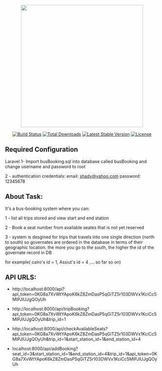 <p align="center"><a href="https://laravel.com" target="_blank"><img src="https://raw.githubusercontent.com/laravel/art/master/logo-lockup/5%20SVG/2%20CMYK/1%20Full%20Color/laravel-logolockup-cmyk-red.svg" width="400"></a></p>

<p align="center">
<a href="https://travis-ci.org/laravel/framework"><img src="https://travis-ci.org/laravel/framework.svg" alt="Build Status"></a>
<a href="https://packagist.org/packages/laravel/framework"><img src="https://img.shields.io/packagist/dt/laravel/framework" alt="Total Downloads"></a>
<a href="https://packagist.org/packages/laravel/framework"><img src="https://img.shields.io/packagist/v/laravel/framework" alt="Latest Stable Version"></a>
<a href="https://packagist.org/packages/laravel/framework"><img src="https://img.shields.io/packagist/l/laravel/framework" alt="License"></a>
</p>

## Required Configuration

Laravel 1- Import busBooking.sql into database called busBooking and change username and password to root

2 - authentication credentials:
	email: shady@yahoo.com
	password: 12345678

## About Task:

It's a bus-booking system where you can: 

1 - list all trips stored and view start and end station

2 - Book a seat number from available seates that is not yet reserved

3 - system is desgined for trips that travels into one single direction (north to south) so governates are ordered in the database in terms of their geographic location. the more you go to the south, the higher the id of the governate record in DB

for example( cairo's id = 1, Assiut's id = 4 ,... so far so on)

## API URLS:

 - http://localhost:8000/api?api_token=0KG8a7XvWtYApoK6kZ8ZmDasP5qGiTZ5r103DWVx1KciCc5MIPJlUJgQOyUh

 - http://localhost:8000/api/tripBooking?api_token=0KG8a7XvWtYApoK6kZ8ZmDasP5qGiTZ5r103DWVx1KciCc5MIPJlUJgQOyUh&trip_id=1

 - http://localhost:8000/api/checkAvailableSeats?api_token=0KG8a7XvWtYApoK6kZ8ZmDasP5qGiTZ5r103DWVx1KciCc5MIPJlUJgQOyUh&trip_id=1&start_station_id=1&end_station_id=4

 - localhost:8000/api/addBooking?seat_id=3&start_station_id=1&end_station_id=4&trip_id=1&api_token=0KG8a7XvWtYApoK6kZ8ZmDasP5qGiTZ5r103DWVx1KciCc5MIPJlUJgQOyUh


